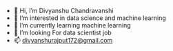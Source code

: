 - 👋 Hi, I’m Divyanshu Chandravanshi
- 👀 I’m interested in data science and machine learning
- 🌱 I’m currently learning machine learning
- 💞️ I’m looking For data scientist job
- 📫 divyanshurajput172@gmail.com
